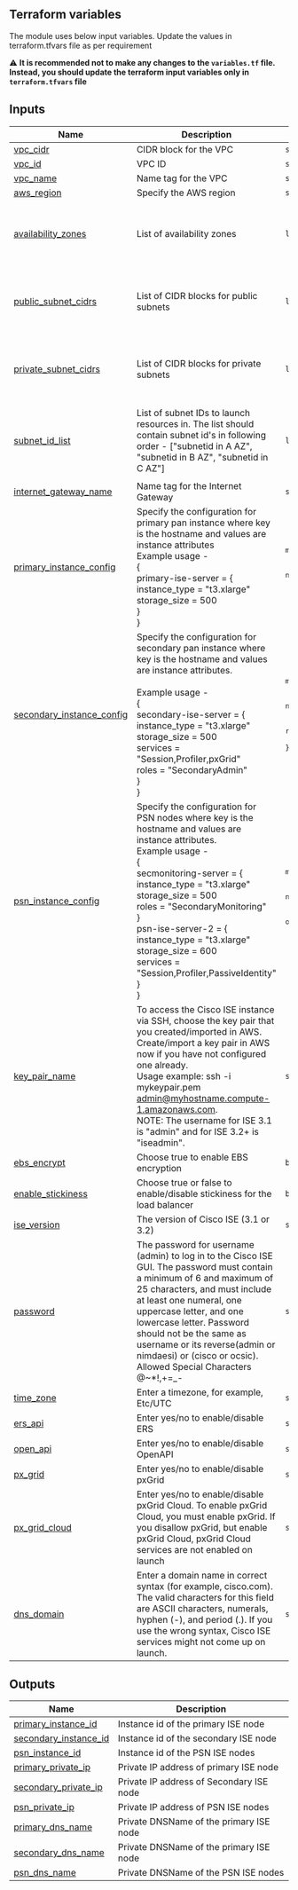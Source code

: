 <!-- BEGIN_TF_DOCS -->
## Terraform variables

The module uses below input variables. Update the values in terraform.tfvars file as per requirement

:warning: **It is recommended not to make any changes to the `variables.tf` file. Instead, you should update the terraform input variables only in `terraform.tfvars` file**

## Inputs

| Name | Description | Type | Default |
|------|-------------|------|---------|
| <a name="input_vpc_cidr"></a> [vpc\_cidr](#input\_vpc\_cidr) | CIDR block for the VPC | `string` | `"10.0.0.0/16"` |  
| <a name="input_vpc_id"></a> [vpc\_id](#input\_vpc\_id) | VPC ID | `string` | `"vpc-057efe0e8a68a3b55"` |  
| <a name="input_vpc_name"></a> [vpc\_name](#input\_vpc\_name) | Name tag for the VPC | `string` | `"cisco_ise"` |  
| <a name="input_aws_region"></a> [aws\_region](#input\_aws\_region) | Specify the AWS region | `string` | `"us-east-1"` |  
| <a name="input_availability_zones"></a> [availability\_zones](#input\_availability\_zones) | List of availability zones | `list(string)` | <pre>[<br>  "us-east-1a",<br>  "us-east-1b",<br>  "us-east-1c"<br>]</pre> |  
| <a name="input_public_subnet_cidrs"></a> [public\_subnet\_cidrs](#input\_public\_subnet\_cidrs) | List of CIDR blocks for public subnets | `list(string)` | <pre>[<br>  "10.0.1.0/24",<br>  "10.0.2.0/24",<br>  "10.0.3.0/24"<br>]</pre> |  
| <a name="input_private_subnet_cidrs"></a> [private\_subnet\_cidrs](#input\_private\_subnet\_cidrs) | List of CIDR blocks for private subnets | `list(string)` | <pre>[<br>  "10.0.11.0/24",<br>  "10.0.12.0/24",<br>  "10.0.13.0/24"<br>]</pre> |  
| <a name="input_subnet_id_list"></a> [subnet\_id\_list](#input\_subnet\_id\_list) | List of subnet IDs to launch resources in. The list should contain subnet id's in following order - ["subnetid in A AZ", "subnetid in B AZ", "subnetid in C AZ"] | `list(string)` | <pre>[<br>  "subnet-045716712cef0ea64",<br>  "subnet-00951b7d1a25cd789",<br>  "subnet-00c1fd9e924862a07"<br>]</pre> |  
| <a name="input_internet_gateway_name"></a> [internet\_gateway\_name](#input\_internet\_gateway\_name) | Name tag for the Internet Gateway | `string` | `"Cisco_ISE_IGW"` |  
| <a name="input_primary_instance_config"></a> [primary\_instance\_config](#input\_primary\_instance\_config) | Specify the configuration for primary pan instance where key is the hostname and values are instance attributes<br>Example usage - <br>{<br>primary-ise-server = { <br>    instance\_type = "t3.xlarge"<br>    storage\_size = 500<br>  }<br>} | <pre>map(object({<br>    instance_type = string<br>    storage_size  = number<br>  }))</pre> | n/a |
| <a name="input_secondary_instance_config"></a> [secondary\_instance\_config](#input\_secondary\_instance\_config) | Specify the configuration for secondary pan instance where key is the hostname and values are instance attributes.<br> <br>Example usage -<br>{<br>secondary-ise-server = { <br>    instance\_type = "t3.xlarge"<br>    storage\_size = 500<br>    services = "Session,Profiler,pxGrid"<br>    roles = "SecondaryAdmin"<br>  }<br>} | <pre>map(object({<br>    instance_type = string<br>    storage_size  = number<br>    services      = optional(string, "Session,Profiler,pxGrid")<br>    roles         = optional(string, "SecondaryAdmin,SecondaryMonitoring")<br>  }))</pre> | n/a |
| <a name="input_psn_instance_config"></a> [psn\_instance\_config](#input\_psn\_instance\_config) | Specify the configuration for PSN nodes where key is the hostname and values are instance attributes.<br> Example usage - <br>{<br>  secmonitoring-server = {<br>    instance\_type = "t3.xlarge"<br>    storage\_size  = 500<br>    roles = "SecondaryMonitoring"<br>  }<br>  psn-ise-server-2 = {<br>    instance\_type = "t3.xlarge"<br>    storage\_size  = 600<br>    services      = "Session,Profiler,PassiveIdentity"<br>  }<br>} | <pre>map(object({<br>    instance_type = string<br>    storage_size  = number<br>    services      = optional(string, "Session,Profiler")<br>    roles         = optional(string, " ")<br>  }))</pre> | n/a |
| <a name="input_key_pair_name"></a> [key\_pair\_name](#input\_key\_pair\_name) | To access the Cisco ISE instance via SSH, choose the key pair that you created/imported in AWS.<br>Create/import a key pair in AWS now if you have not configured one already.<br>Usage example:  ssh -i mykeypair.pem admin@myhostname.compute-1.amazonaws.com.<br>NOTE: The username for ISE 3.1 is "admin" and for ISE 3.2+ is "iseadmin". | `string` | `"ise-test-nv"` |  
| <a name="input_ebs_encrypt"></a> [ebs\_encrypt](#input\_ebs\_encrypt) | Choose true to enable EBS encryption | `bool` | `false` |
| <a name="input_enable_stickiness"></a> [enable\_stickiness](#input\_enable\_stickiness) | Choose true or false to enable/disable stickiness for the load balancer | `bool` | `true` |
| <a name="input_ise_version"></a> [ise\_version](#input\_ise\_version) | The version of Cisco ISE (3.1 or 3.2) | `string` | `"3.1"` |  
| <a name="input_password"></a> [password](#input\_password) | The password for username (admin) to log in to the Cisco ISE GUI. The password must contain a minimum of 6 and maximum of 25 characters, and must include at least one numeral, one uppercase letter, and one lowercase letter. Password should not be the same as username or its reverse(admin or nimdaesi) or (cisco or ocsic). Allowed Special Characters @~*!,+=\_- | `string` | `""` |  
| <a name="input_time_zone"></a> [time\_zone](#input\_time\_zone) | Enter a timezone, for example, Etc/UTC | `string` | `"UTC"` |  
| <a name="input_ers_api"></a> [ers\_api](#input\_ers\_api) | Enter yes/no to enable/disable ERS | `string` | `"yes"` |  
| <a name="input_open_api"></a> [open\_api](#input\_open\_api) | Enter yes/no to enable/disable OpenAPI | `string` | `"yes"` |  
| <a name="input_px_grid"></a> [px\_grid](#input\_px\_grid) | Enter yes/no to enable/disable pxGrid | `string` | `"yes"` |  
| <a name="input_px_grid_cloud"></a> [px\_grid\_cloud](#input\_px\_grid\_cloud) | Enter yes/no to enable/disable pxGrid Cloud. To enable pxGrid Cloud, you must enable pxGrid. If you disallow pxGrid, but enable pxGrid Cloud, pxGrid Cloud services are not enabled on launch | `string` | `"yes"` |  
| <a name="input_dns_domain"></a> [dns\_domain](#input\_dns\_domain) | Enter a domain name in correct syntax (for example, cisco.com). The valid characters for this field are ASCII characters, numerals, hyphen (-), and period (.). If you use the wrong syntax, Cisco ISE services might not come up on launch. | `string` | `"drilldevops.in"` |

## Outputs

| Name | Description |
|------|-------------|
| <a name="output_primary_instance_id"></a> [primary\_instance\_id](#output\_primary\_instance\_id) | Instance id of the primary ISE node |
| <a name="output_secondary_instance_id"></a> [secondary\_instance\_id](#output\_secondary\_instance\_id) | Instance id of the secondary ISE node |
| <a name="output_psn_instance_id"></a> [psn\_instance\_id](#output\_psn\_instance\_id) | Instance id of the PSN ISE nodes |
| <a name="output_primary_private_ip"></a> [primary\_private\_ip](#output\_primary\_private\_ip) | Private IP address of primary ISE node |
| <a name="output_secondary_private_ip"></a> [secondary\_private\_ip](#output\_secondary\_private\_ip) | Private IP address of Secondary ISE node |
| <a name="output_psn_private_ip"></a> [psn\_private\_ip](#output\_psn\_private\_ip) | Private IP address of PSN ISE nodes |
| <a name="output_primary_dns_name"></a> [primary\_dns\_name](#output\_primary\_dns\_name) | Private DNSName of the primary ISE node |
| <a name="output_secondary_dns_name"></a> [secondary\_dns\_name](#output\_secondary\_dns\_name) | Private DNSName of the primary ISE node |
| <a name="output_psn_dns_name"></a> [psn\_dns\_name](#output\_psn\_dns\_name) | Private DNSName of the PSN ISE nodes |
<!-- END_TF_DOCS -->